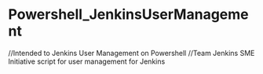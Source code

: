 # Powershell_JenkinsUserManagement
//Intended to Jenkins User Management on Powershell
//Team Jenkins SME Initiative  script for user management for Jenkins
